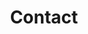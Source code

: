 ---
title: "Contact"
description : "this is a meta description"

office:
  title : "Central Office"
  mobile : "+27610551773 - +27836837575"
  email : "comptonblingza1985@gmail.com"
  location : "Phoenix, Durban, ZAR"
  content : "Lorem ipsum dolor sit amet, consetetur sadipscing elitr, sed diam nonumy eirmod tempor invidunt ut labore et dolore magna"

# opennig hour
opennig_hour:
  title : "Opening Hours"
  day_time:
    - "Monday: 9:00 - 19:00"
    - "Tuesday: 9:00 - 19:00"
    - "Wednesday: 9:00 - 19:00"
    - "Thursday: 9:00 - 19:00"
    - "Friday: 9:00 - 19:00"
    - "Saturday: 9:00 - 19:00"
    - "sunday: 9:00 - 19:00"
    
draft: false
---